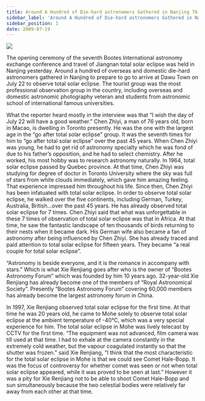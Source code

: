 ```yaml
---
title: Around A Hundred of Die-hard astronomers Gathered in Nanjing 76-Year-old “Kua Fu” Walked Throughout the World to Go After Total Solar Eclipse for Seven Times
sidebar_label: 'Around A Hundred of Die-hard astronomers Gathered in Nanjing 76-Year-old “Kua Fu” Walked Throughout the World to Go After Total Solar Eclipse for Seven Times'
sidebar_position: 1
date: 2009-07-19
---
```


![](img/img.jpg)

The opening ceremony of the seventh Bootes International astronomy exchange conference and travel of Jiangnan total solar eclipse was held in Nanjing yesterday. Around a hundred of overseas and domestic die-hard astronomers gathered in Nanjing to prepare to go to arrive at Dawu Town on July 22 to observe total solar eclipse. The tourist group was the most professional observation group in the country, including overseas and domestic astronomic photography veteran and students from astronomic school of international famous universities. 

What the reporter heard mostly in the interview was that “I wish the day of July 22 will have a good weather.”
Chen Zhiyi, a man of 76 years old, born in Macao, is dwelling in Toronto presently. He was the one with the largest age in the “go after total solar eclipse” group. It was the seventh times for him to “go after total solar eclipse” over the past 45 years. 
When Chen Zhiyi was young, he had to get rid of astronomy specialty which he was fond of due to his father’s opposition, and he had to select chemistry. After he worked, his most hobby was to research astronomy naturally. In 1964, total solar eclipse passed by Quebec province. At that time, Chen Zhiyi was studying for degree of doctor in Toronto University where the sky was full of stars from white clouds immediately, which gave him amazing feeling. That experience impressed him throughout his life. 
Since then, Chen Zhiyi has been infatuated with total solar eclipse. In order to observe total solar eclipse, he walked over the five continents, including German, Turkey, Australia, British...over the past 45 years. He has already observed total solar eclipse for 7 times. Chen Zhiyi said that what was unforgettable in these 7 times of observation of total solar eclipse was that in Africa. At that time, he saw the fantastic landscape of ten thousands of birds returning to their nests when it became dark. 
His German wife also became a fan of astronomy after being influenced by Chen Zhiyi. She has already traced and paid attention to total solar eclipse for fifteen years. They became “a real couple for total solar eclipse”.

“Astronomy is beside everyone, and it is the romance in accompany with stars.” Which is what Xie Renjiang goes after who is the owner of “Bootes Astronomy Forum” which was founded by him 10 years ago. 32-year-old Xie Renjiang has already become one of the members of “Royal Astronomical Society”. Presently “Bootes Astronomy Forum” covering 60,000 members has already become the largest astronomy forum in China. 

In 1997, Xie Renjiang observed total solar eclipse for the first time. At that time he was 20 years old, he came to Mohe solely to observe total solar eclipse at the ambient temperature of -40℃, which was a very special experience for him. The total solar eclipse in Mohe was lively telecast by CCTV for the first time. “The equipment was not advanced, film camera was till used at that time. I had to exhale at the camera constantly in the extremely cold weather, but the vapour coagulated instantly so that the shutter was frozen.” said Xie Renjiang, “I think that the most characteristic for the total solar eclipse in Mohe is that we could see Comet Hale-Bopp. It was the focus of controversy for whether comet was seen or not when total solar eclipse appeared, while it was proved to be seen at last.” However it was a pity for Xie Renjiang not to be able to shoot Comet Hale-Bopp and sun simultaneously because the two celestial bodies were relatively far away from each other at that time. 


